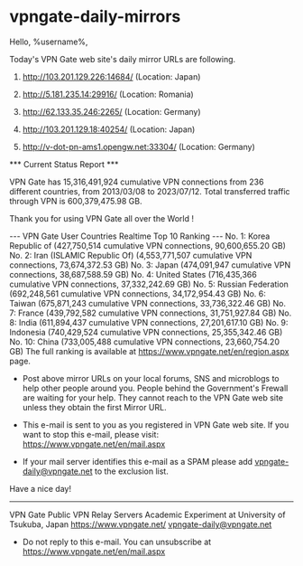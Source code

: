 # vpngate-daily-mirrors

Hello, %username%,

Today's VPN Gate web site's daily mirror URLs are following.

1. http://103.201.129.226:14684/
   (Location: Japan)

2. http://5.181.235.14:29916/
   (Location: Romania)

3. http://62.133.35.246:2265/
   (Location: Germany)

4. http://103.201.129.18:40254/
   (Location: Japan)

5. http://v-dot-pn-ams1.opengw.net:33304/
   (Location: Germany)


*** Current Status Report ***

VPN Gate has 15,316,491,924 cumulative VPN connections from 236 different countries, from 2013/03/08 to 2023/07/12.
Total transferred traffic through VPN is 600,379,475.98 GB.

Thank you for using VPN Gate all over the World !


--- VPN Gate User Countries Realtime Top 10 Ranking ---
No. 1: Korea Republic of (427,750,514 cumulative VPN connections, 90,600,655.20 GB)
No. 2: Iran (ISLAMIC Republic Of) (4,553,771,507 cumulative VPN connections, 73,674,372.53 GB)
No. 3: Japan (474,091,947 cumulative VPN connections, 38,687,588.59 GB)
No. 4: United States (716,435,366 cumulative VPN connections, 37,332,242.69 GB)
No. 5: Russian Federation (692,248,561 cumulative VPN connections, 34,172,954.43 GB)
No. 6: Taiwan (675,871,243 cumulative VPN connections, 33,736,322.46 GB)
No. 7: France (439,792,582 cumulative VPN connections, 31,751,927.84 GB)
No. 8: India (611,894,437 cumulative VPN connections, 27,201,617.10 GB)
No. 9: Indonesia (740,429,524 cumulative VPN connections, 25,355,342.46 GB)
No. 10: China (733,005,488 cumulative VPN connections, 23,660,754.20 GB)
The full ranking is available at https://www.vpngate.net/en/region.aspx page.


* Post above mirror URLs on your local forums, SNS and microblogs
  to help other people around you.
  People behind the Government's Frewall are waiting for your help.
  They cannot reach to the VPN Gate web site
  unless they obtain the first Mirror URL.

* This e-mail is sent to you as you registered in VPN Gate web site.
  If you want to stop this e-mail, please visit:
  https://www.vpngate.net/en/mail.aspx

* If your mail server identifies this e-mail as a SPAM
  please add vpngate-daily@vpngate.net to the exclusion list.

Have a nice day!

------------------------------------------------------
VPN Gate Public VPN Relay Servers
Academic Experiment at University of Tsukuba, Japan
https://www.vpngate.net/
vpngate-daily@vpngate.net
* Do not reply to this e-mail.
  You can unsubscribe at https://www.vpngate.net/en/mail.aspx


